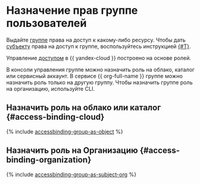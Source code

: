 # Назначение прав группе пользователей

Выдайте [группе](../../../organization/operations/manage-groups.md) права на доступ к какому-либо ресурсу. Чтобы дать [субъекту](../../concepts/access-control/index.md#subject) права на доступ к группе, воспользуйтесь инструкцией [{#T}](access-binding-object.md).

Управление [доступом](../../concepts/access-control/index.md#how-do-i-perform-access-management) в {{ yandex-cloud }} построено на основе ролей.

В консоли управления группе можно назначить роль на облако, каталог или сервисный аккаунт. В сервисе {{ org-full-name }} группе можно назначить роль только на другую группу. Чтобы назначить группе роль на организацию, используйте CLI.

## Назначить роль на облако или каталог {#access-binding-cloud}

{% include [accessbinding-group-as-object](../../../_includes/organization/accessbinding-group-as-subject.md) %}

## Назначить роль на Организацию {#access-binding-organization}

{% include [accessbinding-group-as-subject-org](../../../_includes/organization/accessbinding-group-as-subject-org.md) %}
